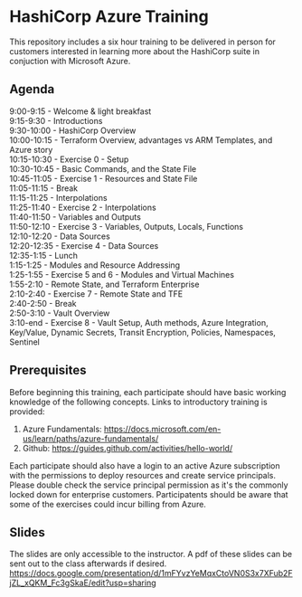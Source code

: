 # HashiCorp Azure Training
This repository includes a six hour training to be delivered in person for customers interested in learning more about the HashiCorp suite in conjuction with Microsoft Azure.

## Agenda
9:00-9:15 - Welcome & light breakfast  
9:15-9:30 - Introductions  
9:30-10:00 - HashiCorp Overview  
10:00-10:15 - Terraform Overview, advantages vs ARM Templates, and Azure story   
10:15-10:30 - Exercise 0 - Setup  
10:30-10:45 - Basic Commands, and the State File  
10:45-11:05 - Exercise 1 - Resources and State File  
11:05-11:15 - Break  
11:15-11:25 - Interpolations  
11:25-11:40 - Exercise 2 - Interpolations  
11:40-11:50 - Variables and Outputs  
11:50-12:10 - Exercise 3 - Variables, Outputs, Locals, Functions  
12:10-12:20 - Data Sources  
12:20-12:35 - Exercise 4 - Data Sources  
12:35-1:15 - Lunch  
1:15-1:25 - Modules and Resource Addressing  
1:25-1:55 - Exercise 5 and 6 - Modules and Virtual Machines  
1:55-2:10 - Remote State, and Terraform Enterprise  
2:10-2:40 - Exercise 7 - Remote State and TFE  
2:40-2:50 - Break  
2:50-3:10 - Vault Overview  
3:10-end - Exercise 8 - Vault Setup, Auth methods, Azure Integration, Key/Value, Dynamic Secrets, Transit Encryption, Policies, Namespaces, Sentinel


## Prerequisites
Before beginning this training, each participate should have basic working knowledge of the following concepts. Links to introductory training is provided:

1) Azure Fundamentals: https://docs.microsoft.com/en-us/learn/paths/azure-fundamentals/
2) Github: https://guides.github.com/activities/hello-world/

Each participate should also have a login to an active Azure subscription with the permissions to deploy resources and create service principals. Please double check the service principal permission as it's the commonly locked down for enterprise customers. Participatents should be aware that some of the exercises could incur billing from Azure.

## Slides
The slides are only accessible to the instructor. A pdf of these slides can be sent out to the class afterwards if desired.
https://docs.google.com/presentation/d/1mFYvzYeMqxCtoVN0S3x7XFub2FjZL_xQKM_Fc3gSkaE/edit?usp=sharing
